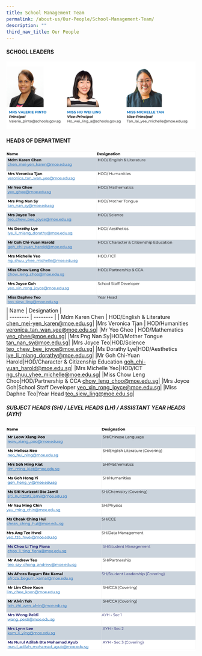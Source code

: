 ```yaml
---
title: School Management Team
permalink: /about-us/Our-People/School-Management-Team/
description: ""
third_nav_title: Our People
---
```

#### **SCHOOL LEADERS**
![](/images/About%20us/Our%20People/School%20Management%20Team/slsphoto4.jpg)

#### **HEADS OF DEPARTMENT**
![](/images/About%20us/Our%20People/School%20Management%20Team/HODs3.jpg)
| Name | Designation |  
| -------- | -------- | 
| Mdm Karen Chen     | HOD/English & Literature     
[chen_mei-yen_karen@moe.edu.sg](chen_mei-yen_karen@moe.edu.sg)| 
|Mrs Veronica Tjan | HOD/Humanities
[veronica_tan_wan_yee@moe.edu.sg](veronica_tan_wan_yee@moe.edu.sg)|
|Mr Yeo Ghee | HOD/Mathematics
[yeo_ghee@moe.edu.sg](yeo_ghee@moe.edu.sg)|
|Mrs Png Nan Sy|HOD/Mother Tongue
[tan_nan_sy@moe.edu.sg](tan_nan_sy@moe.edu.sg)|
|Mrs Joyce Teo|HOD/Science
[teo_chew_bee_joyce@moe.edu.sg](teo_chew_bee_joyce@moe.edu.sg)|
|Ms Dorathy Lye|HOD/Aesthetics
[lye_li_miang_dorathy@moe.edu.sg](lye_li_miang_dorathy@moe.edu.sg)|
|Mr Goh Chi-Yuan Harold|HOD/Character & Citizenship Education
[goh_chi-yuan_harold@moe.edu.sg](goh_chi-yuan_harold@moe.edu.sg)|
|Mrs Michelle Yeo|HOD/ICT
[ng_shuu_yhee_michelle@moe.edu.sg](ng_shuu_yhee_michelle@moe.edu.sg)|
|Miss Chow Leng Choo|HOD/Partnership & CCA
[chow_leng_choo@moe.edu.sg](chow_leng_choo@moe.edu.sg)|
|Mrs Joyce Goh|School Staff Developer
[yeo_xin_rong_joyce@moe.edu.sg](yeo_xin_rong_joyce@moe.edu.sg)|
|Miss Daphne Teo|Year Head
[teo_siew_ling@moe.edu.sg](teo_siew_ling@moe.edu.sg)|


##### **SUBJECT HEADS (SH) / LEVEL HEADS (LH) / ASSISTANT YEAR HEADS (AYH)**
![](/images/About%20us/Our%20People/School%20Management%20Team/SHs2.jpg)